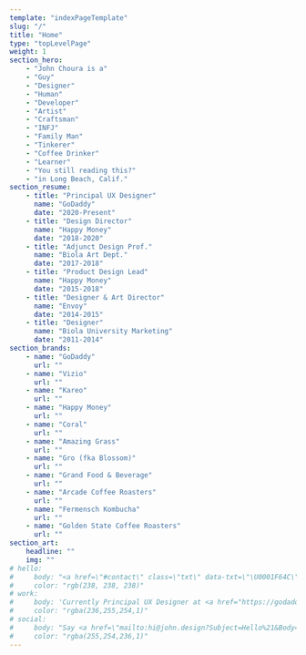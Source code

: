```yaml
---
template: "indexPageTemplate"
slug: "/"
title: "Home"
type: "topLevelPage"
weight: 1
section_hero:
    - "John Choura is a"
    - "Guy"
    - "Designer"
    - "Human"
    - "Developer"
    - "Artist"
    - "Craftsman"
    - "INFJ"
    - "Family Man"
    - "Tinkerer"
    - "Coffee Drinker"
    - "Learner"
    - "You still reading this?"
    - "in Long Beach, Calif."
section_resume:
    - title: "Principal UX Designer"
      name: "GoDaddy"
      date: "2020-Present"
    - title: "Design Director"
      name: "Happy Money"
      date: "2018-2020"
    - title: "Adjunct Design Prof."
      name: "Biola Art Dept."
      date: "2017-2018"
    - title: "Product Design Lead"
      name: "Happy Money"
      date: "2015-2018"
    - title: "Designer & Art Director"
      name: "Envoy"
      date: "2014-2015"
    - title: "Designer"
      name: "Biola University Marketing"
      date: "2011-2014"
section_brands:
    - name: "GoDaddy"
      url: ""
    - name: "Vizio"
      url: ""
    - name: "Kareo"
      url: ""
    - name: "Happy Money"
      url: ""
    - name: "Coral"
      url: ""
    - name: "Amazing Grass"
      url: ""
    - name: "Gro (fka Blossom)"
      url: ""
    - name: "Grand Food & Beverage"
      url: ""
    - name: "Arcade Coffee Roasters"
      url: ""
    - name: "Fermensch Kombucha"
      url: ""
    - name: "Golden State Coffee Roasters"
      url: ""
section_art:
    headline: ""
    img: ""
# hello:
#     body: "<a href=\"#contact\" class=\"txt\" data-txt=\"\U0001F64C\">John Choura</a> is a <a href=\"/work\" class=\"txt\" data-txt=\"\U0001F601\">Multidisciplinary Designer</a> and <a href=\"/art\" class=\"txt\" data-txt=\"\U0001F635\">Artist</a> in <a href=\"/journal/home-sweet\" class=\"txt\" data-txt=\"☀️\">Long Beach</a>, California.\n"
#     color: "rgb(238, 238, 238)"
# work:
#     body: 'Currently Principal UX Designer at <a href="https://godaddy.design" class="txt" data-txt="gd">GoDaddy</a>. <del>Formerly at <a href="https://happymoney.com" class="txt" data-txt="🎈">Happy Money</a>, Biola Art Dept., Envoy, Signal, and Biola Marketing.</del>'
#     color: "rgba(236,255,254,1)"
# social:
#     body: "Say <a href=\"mailto:hi@john.design?Subject=Hello%21&Body=Was%20looking%20at%20your%20website%20and%20wanted%20to%20say%20hello%21\" class=\"txt\" data-txt=\"\U0001F44B\">Hello</a>, or follow me on <a href=\"http://twitter.com/johnchourajr\" class=\"txt\" data-txt=\"twitter\">Twitter</a>, <a href=\"http://dribbble.com/johnchourajr\" class=\"txt\" data-txt=\"dribbble\">Dribbble</a>, <a href=\"http://instagram.com/johnchoura\" class=\"txt\" data-txt=\"instagram\">Instagram</a>, and <a href=\"http://github.com/johnchourajr\" class=\"txt\" data-txt=\"github\">Github</a>.\n"
#     color: "rgba(255,254,236,1)"
---
```

